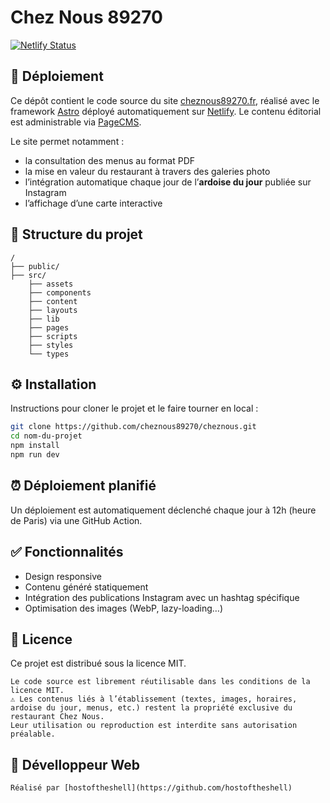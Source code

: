 # Chez Nous 89270

[![Netlify Status](https://api.netlify.com/api/v1/badges/9143624e-c4cb-42f7-a932-c9804d9eb5c8/deploy-status)](https://app.netlify.com/sites/cheznous89270/deploys)


## 🚀 Déploiement

Ce dépôt contient le code source du site [cheznous89270.fr](https://cheznous89270.fr), réalisé avec le framework [Astro](https://astro.build/) déployé automatiquement sur [Netlify](https://www.netlify.com/). Le contenu éditorial est administrable via [PageCMS](https://pagescms.org/).

Le site permet notamment :

  - la consultation des menus au format PDF
  - la mise en valeur du restaurant à travers des galeries photo
  - l’intégration automatique chaque jour de l’**ardoise du jour** publiée sur Instagram
  - l’affichage d’une carte interactive


## 📁 Structure du projet

```text
/
├── public/
├── src/
    ├── assets
    ├── components
    ├── content
    ├── layouts
    ├── lib
    ├── pages
    ├── scripts
    ├── styles
    └── types
```

## ⚙️ Installation

Instructions pour cloner le projet et le faire tourner en local :

```bash
git clone https://github.com/cheznous89270/cheznous.git
cd nom-du-projet
npm install
npm run dev
```

## ⏰ Déploiement planifié

Un déploiement est automatiquement déclenché chaque jour à 12h (heure de Paris) via une GitHub Action.

## ✅ Fonctionnalités

  - Design responsive
  - Contenu généré statiquement
  - Intégration des publications Instagram avec un hashtag spécifique
  - Optimisation des images (WebP, lazy-loading…)

## 📄 Licence

Ce projet est distribué sous la licence MIT.

    Le code source est librement réutilisable dans les conditions de la licence MIT.
    ⚠️ Les contenus liés à l’établissement (textes, images, horaires, ardoise du jour, menus, etc.) restent la propriété exclusive du restaurant Chez Nous.
    Leur utilisation ou reproduction est interdite sans autorisation préalable.

## 👀 Dévelloppeur Web

    Réalisé par [hostoftheshell](https://github.com/hostoftheshell)
